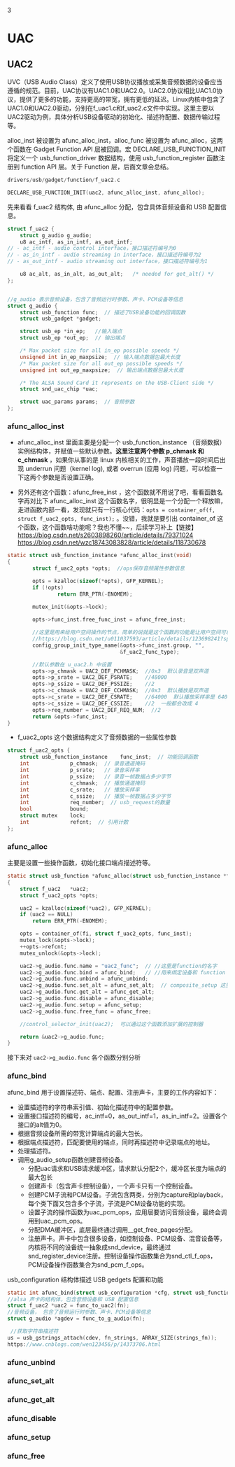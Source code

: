 3

# UAC

## UAC2

UVC（USB Audio Class）定义了使用USB协议播放或采集音频数据的设备应当遵循的规范。目前，UAC协议有UAC1.0和UAC2.0。UAC2.0协议相比UAC1.0协议，提供了更多的功能，支持更高的带宽，拥有更低的延迟。Linux内核中包含了UAC1.0和UAC2.0驱动，分别在f_uac1.c和f_uac2.c文件中实现。这里主要以UAC2驱动为例，具体分析USB设备驱动的初始化、描述符配置、数据传输过程等。 


alloc_inst 被设置为 afunc_alloc_inst，alloc_func 被设置为 afunc_alloc，这两个函数在 Gadget Function API 层被回调。宏 DECLARE_USB_FUNCTION_INIT 将定义一个 usb_function_driver 数据结构，使用 usb_function_register 函数注册到 function API 层。关于 Function 层，后面文章会总结。

```c
drivers/usb/gadget/function/f_uac2.c

DECLARE_USB_FUNCTION_INIT(uac2, afunc_alloc_inst, afunc_alloc); 
```

先来看看 f_uac2 结构体, 由 afunc_alloc 分配，包含具体音频设备和 USB 配置信息。

```c
struct f_uac2 {
	struct g_audio g_audio;
	u8 ac_intf, as_in_intf, as_out_intf;
// - ac_intf - audio control interface，接口描述符编号为0
// - as_in_intf - audio streaming in interface，接口描述符编号为2
// - as_out_intf - audio streaming out interface，接口描述符编号为1

	u8 ac_alt, as_in_alt, as_out_alt;	/* needed for get_alt() */
};


//g_audio 表示音频设备，包含了音频运行时参数、声卡、PCM设备等信息
struct g_audio {
	struct usb_function func;  // 描述了USB设备功能的回调函数
	struct usb_gadget *gadget;

	struct usb_ep *in_ep;   //输入端点
	struct usb_ep *out_ep;  // 输出端点

	/* Max packet size for all in_ep possible speeds */
	unsigned int in_ep_maxpsize;  // 输入端点数据包最大长度
	/* Max packet size for all out_ep possible speeds */
	unsigned int out_ep_maxpsize;  // 输出端点数据包最大长度

	/* The ALSA Sound Card it represents on the USB-Client side */
	struct snd_uac_chip *uac;

	struct uac_params params;  // 音频参数
};
```

### afunc_alloc_inst

- afunc_alloc_inst 里面主要是分配一个 usb_function_instance （音频数据） 实例结构体，并赋值一些默认参数。**这里注意两个参数 p_chmask 和 c_chmask** ，如果你从事的是 linux 内核相关的工作，声音播放一段时间后出现 underrun 问题（kernel log), 或者 overrun (应用 log) 问题，可以检查一下这两个参数是否设置正确。

- 另外还有这个函数：afunc_free_inst ，这个函数就不用说了吧，看看函数名字再对比下 afunc_alloc_inst 这个函数名字，很明显是一个分配一个释放嘛，走进函数内部一看，发现就只有一行核心代码：`opts = container_of(f, struct f_uac2_opts, func_inst);`  。没错，我就是要引出 container_of 这个函数，这个函数啥功能呢？我也不懂~~，后续学习补上【链接】https://blog.csdn.net/s2603898260/article/details/79371024  https://blog.csdn.net/wzc18743083828/article/details/118730678


```c
static struct usb_function_instance *afunc_alloc_inst(void)                                                                                                                                                      
{
		struct f_uac2_opts *opts;  //ops保存音频属性参数信息

		opts = kzalloc(sizeof(*opts), GFP_KERNEL);
		if (!opts)
				return ERR_PTR(-ENOMEM);

		mutex_init(&opts->lock);
		
		opts->func_inst.free_func_inst = afunc_free_inst;

		//这里是用来给用户空间操作的节点，简单的说就是这个函数的功能是让用户空间可以修改音频的参数
		//https://blog.csdn.net/u011037593/article/details/123698241?spm=1001.2014.3001.5501
		config_group_init_type_name(&opts->func_inst.group, "",
									&f_uac2_func_type);

		//默认参数在 u_uac2.h 中设置
		opts->p_chmask = UAC2_DEF_PCHMASK;  //0x3  默认录音是双声道
		opts->p_srate = UAC2_DEF_PSRATE;    //48000
		opts->p_ssize = UAC2_DEF_PSSIZE;	//2
		opts->c_chmask = UAC2_DEF_CCHMASK;	//0x3  默认播放是双声道
		opts->c_srate = UAC2_DEF_CSRATE;	//64000  默认播放采样率是 64000， 一般都会改成 48000
		opts->c_ssize = UAC2_DEF_CSSIZE;	//2  一般都会改成 4
		opts->req_number = UAC2_DEF_REQ_NUM;  //2
		return &opts->func_inst;
}
```

- f_uac2_opts 这个数据结构定义了音频数据的一些属性参数

```c
struct f_uac2_opts {
	struct usb_function_instance	func_inst;  // 功能回调函数
	int				p_chmask;  // 录音通道掩码
	int				p_srate;   // 录音采样率
	int				p_ssize;   // 录音一帧数据占多少字节
	int				c_chmask;  // 播放通道掩码
	int				c_srate;   // 播放采样率
	int				c_ssize;   // 播放一帧数据占多少字节
	int				req_number;  // usb_request的数量
	bool			bound;
	struct mutex	lock;
	int				refcnt;  // 引用计数
};	
```

### afunc_alloc

主要是设置一些操作函数，初始化接口端点描述符等。

```c
static struct usb_function *afunc_alloc(struct usb_function_instance *fi)
{
	struct f_uac2	*uac2;
	struct f_uac2_opts *opts;

	uac2 = kzalloc(sizeof(*uac2), GFP_KERNEL);
	if (uac2 == NULL)
		return ERR_PTR(-ENOMEM);

	opts = container_of(fi, struct f_uac2_opts, func_inst);
	mutex_lock(&opts->lock);
	++opts->refcnt;
	mutex_unlock(&opts->lock);

	uac2->g_audio.func.name = "uac2_func";  // //这里是function的名字
	uac2->g_audio.func.bind = afunc_bind;	// //用来绑定设备和 function 的函数
	uac2->g_audio.func.unbind = afunc_unbind;
	uac2->g_audio.func.set_alt = afunc_set_alt;  // composite_setup 这里调用
	uac2->g_audio.func.get_alt = afunc_get_alt;
	uac2->g_audio.func.disable = afunc_disable;
	uac2->g_audio.func.setup = afunc_setup;
	uac2->g_audio.func.free_func = afunc_free;

	//control_selector_init(uac2);  可以通过这个函数添加扩展的控制器

	return &uac2->g_audio.func;
}
```

接下来对 `uac2->g_audio.func` 各个函数分别分析

### afunc_bind

afunc_bind 用于设置描述符、端点、配置、注册声卡，主要的工作内容如下：

- 设置描述符的字符串索引值、初始化描述符中的配置参数。
- 设置接口描述符的编号，ac_intf=0，as_out_intf=1，as_in_intf=2。设置各个接口的alt值为0。
- 根据音频设备所需的带宽计算端点的最大包长。
- 根据端点描述符，匹配要使用的端点，同时再描述符中记录端点的地址。
- 处理描述符。
- 调用g_audio_setup函数创建音频设备。
  - 分配uac请求和USB请求缓冲区，请求默认分配2个，缓冲区长度为端点的最大包长
  - 创建声卡（包含声卡控制设备），一个声卡只有一个控制设备。
  - 创建PCM子流和PCM设备。子流包含两类，分别为capture和playback，每个类下面又包含多个子流，子流是PCM设备功能的实现。
  - 设置子流的操作函数为uac_pcm_ops，应用层要访问音频设备，最终会调用到uac_pcm_ops。
  - 分配DMA缓冲区，底层最终通过调用__get_free_pages分配。
  - 注册声卡。声卡中包含很多设备，如控制设备、PCM设备、混音设备等，内核将不同的设备统一抽象成snd_device，最终通过snd_register_device注册。控制设备操作函数集合为snd_ctl_f_ops，PCM设备操作函数集合为snd_pcm_f_ops。

usb_configuration 结构体描述 USB gedgets 配置和功能

```c
static int afunc_bind(struct usb_configuration *cfg, struct usb_function *fn)
//alsa 声卡的结构体，包含音频设备和 USB 配置信息
struct f_uac2 *uac2 = func_to_uac2(fn);
//音频设备， 包含了音频运行时参数、声卡、PCM设备等信息
struct g_audio *agdev = func_to_g_audio(fn);

 //获取字符串描述符
us = usb_gstrings_attach(cdev, fn_strings, ARRAY_SIZE(strings_fn));
https://www.cnblogs.com/wen123456/p/14373706.html
```

### afunc_unbind

### afunc_set_alt

### afunc_get_alt

### afunc_disable

### afunc_setup

### afunc_free


